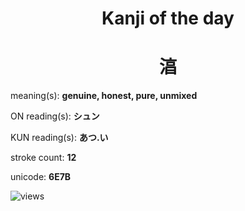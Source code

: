<h1 align="center">Kanji of the day</h1>
<h1 align="center">湻</h1>
<p align="left">meaning(s): <b>genuine, honest, pure, unmixed</b></p>
<p align="left">ON reading(s): <b>シュン</b></p>
<p align="left">KUN reading(s): <b>あつ.い</b></p>
<p align="left">stroke count: <b>12</b></p>
<p align="left">unicode: <b>6E7B</b></p>
<p align="left"><img src="https://komarev.com/ghpvc/?username=tristanwagner-kanjioftheday&label=Views&color=0e75b6&style=flat" alt="views"/></p>
